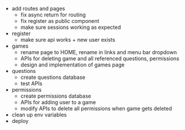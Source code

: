 - add routes and pages
  - fix async return for routing
  - fix register as public component
  - make sure sessions working as expected
- register
  - make sure api works + new user exists
- games
  - rename page to HOME, rename in links and menu bar dropdown
  - APIs for deleting game and all referenced questions, permissions
  - design and implementation of games page
- questions
  - create questions database
  - test APIs
- permissions
  - create permissions database
  - APIs for adding user to a game
  - modify APIs to delete all permissions when game gets deleted
- clean up env variables
- deploy
